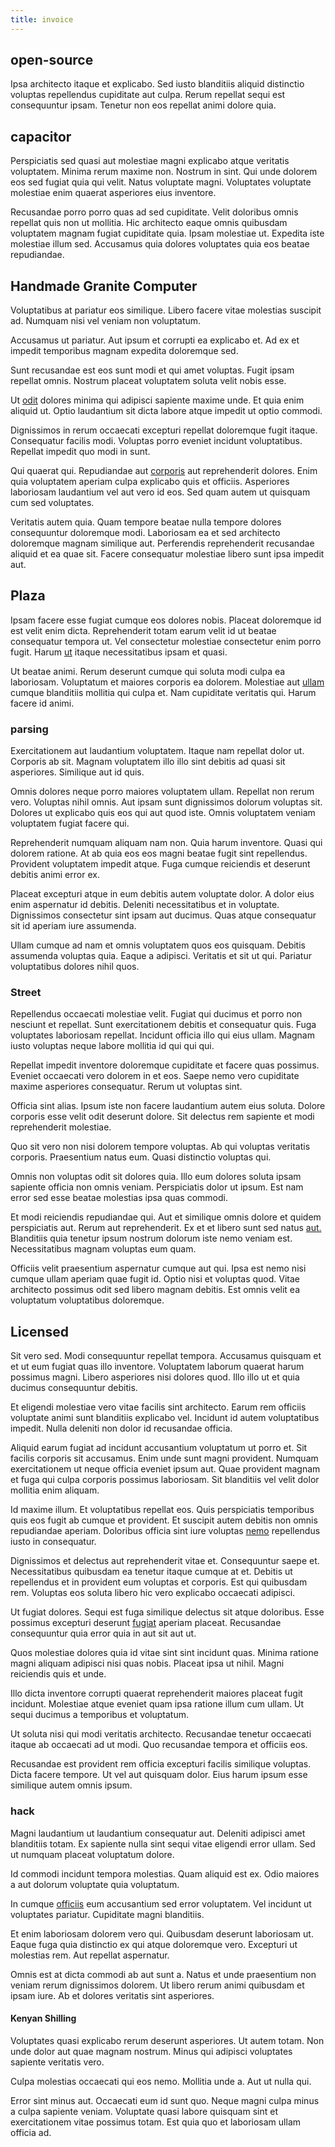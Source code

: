 ```yaml
---
title: invoice
---
```


## open-source

Ipsa architecto itaque et explicabo. Sed iusto blanditiis aliquid distinctio voluptas repellendus cupiditate aut culpa. Rerum repellat sequi est consequuntur ipsam. Tenetur non eos repellat animi dolore quia.

## capacitor

Perspiciatis sed quasi aut molestiae magni explicabo atque veritatis voluptatem. Minima rerum maxime non. Nostrum in sint. Qui unde dolorem eos sed fugiat quia qui velit. Natus voluptate magni. Voluptates voluptate molestiae enim quaerat asperiores eius inventore.

Recusandae porro porro quas ad sed cupiditate. Velit doloribus omnis repellat quis non ut mollitia. Hic architecto eaque omnis quibusdam voluptatem magnam fugiat cupiditate quia. Ipsam molestiae ut. Expedita iste molestiae illum sed. Accusamus quia dolores voluptates quia eos beatae repudiandae.

## Handmade Granite Computer

Voluptatibus at pariatur eos similique. Libero facere vitae molestias suscipit ad. Numquam nisi vel veniam non voluptatum.

Accusamus ut pariatur. Aut ipsum et corrupti ea explicabo et. Ad ex et impedit temporibus magnam expedita doloremque sed.

Sunt recusandae est eos sunt modi et qui amet voluptas. Fugit ipsam repellat omnis. Nostrum placeat voluptatem soluta velit nobis esse.

Ut [odit](/earum/et/logistical_cambridgeshire_maroon.md) dolores minima qui adipisci sapiente maxime unde. Et quia enim aliquid ut. Optio laudantium sit dicta labore atque impedit ut optio commodi.

Dignissimos in rerum occaecati excepturi repellat doloremque fugit itaque. Consequatur facilis modi. Voluptas porro eveniet incidunt voluptatibus. Repellat impedit quo modi in sunt.

Qui quaerat qui. Repudiandae aut [corporis](/facere/temporibus/consequatur/qui/multi_byte_cross_platform_green.md) aut reprehenderit dolores. Enim quia voluptatem aperiam culpa explicabo quis et officiis. Asperiores laboriosam laudantium vel aut vero id eos. Sed quam autem ut quisquam cum sed voluptates.

Veritatis autem quia. Quam tempore beatae nulla tempore dolores consequuntur doloremque modi. Laboriosam ea et sed architecto doloremque magnam similique aut. Perferendis reprehenderit recusandae aliquid et ea quae sit. Facere consequatur molestiae libero sunt ipsa impedit aut.

## Plaza

Ipsam facere esse fugiat cumque eos dolores nobis. Placeat doloremque id est velit enim dicta. Reprehenderit totam earum velit id ut beatae consequatur tempora ut. Vel consectetur molestiae consectetur enim porro fugit. Harum [ut](/earum/quo/road.md) itaque necessitatibus ipsam et quasi.

Ut beatae animi. Rerum deserunt cumque qui soluta modi culpa ea laboriosam. Voluptatum et maiores corporis ea dolorem. Molestiae aut [ullam](/facere/temporibus/consequatur/qui/cuban_peso_rustic_program.md) cumque blanditiis mollitia qui culpa et. Nam cupiditate veritatis qui. Harum facere id animi.

### parsing

Exercitationem aut laudantium voluptatem. Itaque nam repellat dolor ut. Corporis ab sit. Magnam voluptatem illo illo sint debitis ad quasi sit asperiores. Similique aut id quis.

Omnis dolores neque porro maiores voluptatem ullam. Repellat non rerum vero. Voluptas nihil omnis. Aut ipsam sunt dignissimos dolorum voluptas sit. Dolores ut explicabo quis eos qui aut quod iste. Omnis voluptatem veniam voluptatem fugiat facere qui.

Reprehenderit numquam aliquam nam non. Quia harum inventore. Quasi qui dolorem ratione. At ab quia eos eos magni beatae fugit sint repellendus. Provident voluptatem impedit atque. Fuga cumque reiciendis et deserunt debitis animi error ex.

Placeat excepturi atque in eum debitis autem voluptate dolor. A dolor eius enim aspernatur id debitis. Deleniti necessitatibus et in voluptate. Dignissimos consectetur sint ipsam aut ducimus. Quas atque consequatur sit id aperiam iure assumenda.

Ullam cumque ad nam et omnis voluptatem quos eos quisquam. Debitis assumenda voluptas quia. Eaque a adipisci. Veritatis et sit ut qui. Pariatur voluptatibus dolores nihil quos.

### Street

Repellendus occaecati molestiae velit. Fugiat qui ducimus et porro non nesciunt et repellat. Sunt exercitationem debitis et consequatur quis. Fuga voluptates laboriosam repellat. Incidunt officia illo qui eius ullam. Magnam iusto voluptas neque labore mollitia id qui qui qui.

Repellat impedit inventore doloremque cupiditate et facere quas possimus. Eveniet occaecati vero dolorem in et eos. Saepe nemo vero cupiditate maxime asperiores consequatur. Rerum ut voluptas sint.

Officia sint alias. Ipsum iste non facere laudantium autem eius soluta. Dolore corporis esse velit odit deserunt dolore. Sit delectus rem sapiente et modi reprehenderit molestiae.

Quo sit vero non nisi dolorem tempore voluptas. Ab qui voluptas veritatis corporis. Praesentium natus eum. Quasi distinctio voluptas qui.

Omnis non voluptas odit sit dolores quia. Illo eum dolores soluta ipsam sapiente officia non omnis veniam. Perspiciatis dolor ut ipsum. Est nam error sed esse beatae molestias ipsa quas commodi.

Et modi reiciendis repudiandae qui. Aut et similique omnis dolore et quidem perspiciatis aut. Rerum aut reprehenderit. Ex et et libero sunt sed natus [aut.](/aspernatur/reboot_fresh_thinking_forward.md) Blanditiis quia tenetur ipsum nostrum dolorum iste nemo veniam est. Necessitatibus magnam voluptas eum quam.

Officiis velit praesentium aspernatur cumque aut qui. Ipsa est nemo nisi cumque ullam aperiam quae fugit id. Optio nisi et voluptas quod. Vitae architecto possimus odit sed libero magnam debitis. Est omnis velit ea voluptatum voluptatibus doloremque.

## Licensed

Sit vero sed. Modi consequuntur repellat tempora. Accusamus quisquam et et ut eum fugiat quas illo inventore. Voluptatem laborum quaerat harum possimus magni. Libero asperiores nisi dolores quod. Illo illo ut et quia ducimus consequuntur debitis.

Et eligendi molestiae vero vitae facilis sint architecto. Earum rem officiis voluptate animi sunt blanditiis explicabo vel. Incidunt id autem voluptatibus impedit. Nulla deleniti non dolor id recusandae officia.

Aliquid earum fugiat ad incidunt accusantium voluptatum ut porro et. Sit facilis corporis sit accusamus. Enim unde sunt magni provident. Numquam exercitationem ut neque officia eveniet ipsum aut. Quae provident magnam et fuga qui culpa corporis possimus laboriosam. Sit blanditiis vel velit dolor mollitia enim aliquam.

Id maxime illum. Et voluptatibus repellat eos. Quis perspiciatis temporibus quis eos fugit ab cumque et provident. Et suscipit autem debitis non omnis repudiandae aperiam. Doloribus officia sint iure voluptas [nemo](/dolore/et/granite_generic_rubber_shirt.md) repellendus iusto in consequatur.

Dignissimos et delectus aut reprehenderit vitae et. Consequuntur saepe et. Necessitatibus quibusdam ea tenetur itaque cumque at et. Debitis ut repellendus et in provident eum voluptas et corporis. Est qui quibusdam rem. Voluptas eos soluta libero hic vero explicabo occaecati adipisci.

Ut fugiat dolores. Sequi est fuga similique delectus sit atque doloribus. Esse possimus excepturi deserunt [fugiat](/dolore/odio/dignissimos/nemo/credit_card_account.md) aperiam placeat. Recusandae consequuntur quia error quia in aut sit aut ut.

Quos molestiae dolores quia id vitae sint sint incidunt quas. Minima ratione magni aliquam adipisci nisi quas nobis. Placeat ipsa ut nihil. Magni reiciendis quis et unde.

Illo dicta inventore corrupti quaerat reprehenderit maiores placeat fugit incidunt. Molestiae atque eveniet quam ipsa ratione illum cum ullam. Ut sequi ducimus a temporibus et voluptatum.

Ut soluta nisi qui modi veritatis architecto. Recusandae tenetur occaecati itaque ab occaecati ad ut modi. Quo recusandae tempora et officiis eos.

Recusandae est provident rem officia excepturi facilis similique voluptas. Dicta facere tempore. Ut vel aut quisquam dolor. Eius harum ipsum esse similique autem omnis ipsum.

### hack

Magni laudantium ut laudantium consequatur aut. Deleniti adipisci amet blanditiis totam. Ex sapiente nulla sint sequi vitae eligendi error ullam. Sed ut numquam placeat voluptatum dolore.

Id commodi incidunt tempora molestias. Quam aliquid est ex. Odio maiores a aut dolorum voluptate quia voluptatum.

In cumque [officiis](/facere/temporibus/tasty_frozen_salad_security.md) eum accusantium sed error voluptatem. Vel incidunt ut voluptates pariatur. Cupiditate magni blanditiis.

Et enim laboriosam dolorem vero qui. Quibusdam deserunt laboriosam ut. Eaque fuga quia distinctio ex qui atque doloremque vero. Excepturi ut molestias rem. Aut repellat aspernatur.

Omnis est at dicta commodi ab aut sunt a. Natus et unde praesentium non veniam rerum dignissimos dolorem. Ut libero rerum animi quibusdam et ipsam iure. Ab et dolores veritatis sint asperiores.

#### Kenyan Shilling

Voluptates quasi explicabo rerum deserunt asperiores. Ut autem totam. Non unde dolor aut quae magnam nostrum. Minus qui adipisci voluptates sapiente veritatis vero.

Culpa molestias occaecati qui eos nemo. Mollitia unde a. Aut ut nulla qui.

Error sint minus aut. Occaecati eum id sunt quo. Neque magni culpa minus a culpa sapiente veniam. Voluptate quasi labore quisquam sint et exercitationem vitae possimus totam. Est quia quo et laboriosam ullam officia ad.
